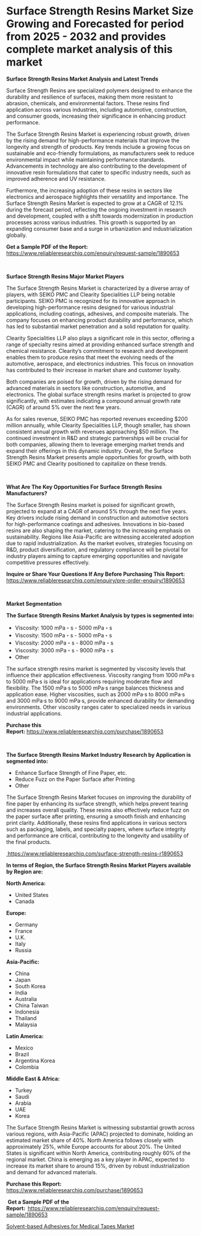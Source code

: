<p><h1>Surface Strength Resins Market Size Growing and Forecasted for period from 2025 - 2032 and provides complete market analysis of this market</h1></p><p><strong>Surface Strength Resins Market Analysis and Latest Trends</strong></p>
<p><p>Surface Strength Resins are specialized polymers designed to enhance the durability and resilience of surfaces, making them more resistant to abrasion, chemicals, and environmental factors. These resins find application across various industries, including automotive, construction, and consumer goods, increasing their significance in enhancing product performance.</p><p>The Surface Strength Resins Market is experiencing robust growth, driven by the rising demand for high-performance materials that improve the longevity and strength of products. Key trends include a growing focus on sustainable and eco-friendly formulations, as manufacturers seek to reduce environmental impact while maintaining performance standards. Advancements in technology are also contributing to the development of innovative resin formulations that cater to specific industry needs, such as improved adherence and UV resistance.</p><p>Furthermore, the increasing adoption of these resins in sectors like electronics and aerospace highlights their versatility and importance. The Surface Strength Resins Market is expected to grow at a CAGR of 12.1% during the forecast period, reflecting the ongoing investment in research and development, coupled with a shift towards modernization in production processes across various industries. This growth is supported by an expanding consumer base and a surge in urbanization and industrialization globally.</p></p>
<p><strong>Get a Sample PDF of the Report:&nbsp;</strong> <a href="https://www.reliableresearchiq.com/enquiry/request-sample/1890653?utm_campaign=2293&utm_medium=2&utm_source=Github&utm_content=ia&utm_term=03042025&utm_id=surface-strength-resins">https://www.reliableresearchiq.com/enquiry/request-sample/1890653</a></p>
<p>&nbsp;</p>
<p><strong>Surface Strength Resins Major Market Players</strong></p>
<p><p>The Surface Strength Resins Market is characterized by a diverse array of players, with SEIKO PMC and Clearity Specialities LLP being notable participants. SEIKO PMC is recognized for its innovative approach in developing high-performance resins designed for various industrial applications, including coatings, adhesives, and composite materials. The company focuses on enhancing product durability and performance, which has led to substantial market penetration and a solid reputation for quality.</p><p>Clearity Specialities LLP also plays a significant role in this sector, offering a range of specialty resins aimed at providing enhanced surface strength and chemical resistance. Clearity’s commitment to research and development enables them to produce resins that meet the evolving needs of the automotive, aerospace, and electronics industries. This focus on innovation has contributed to their increase in market share and customer loyalty.</p><p>Both companies are poised for growth, driven by the rising demand for advanced materials in sectors like construction, automotive, and electronics. The global surface strength resins market is projected to grow significantly, with estimates indicating a compound annual growth rate (CAGR) of around 5% over the next few years.</p><p>As for sales revenue, SEIKO PMC has reported revenues exceeding $200 million annually, while Clearity Specialities LLP, though smaller, has shown consistent annual growth with revenues approaching $50 million. The continued investment in R&D and strategic partnerships will be crucial for both companies, allowing them to leverage emerging market trends and expand their offerings in this dynamic industry. Overall, the Surface Strength Resins Market presents ample opportunities for growth, with both SEIKO PMC and Clearity positioned to capitalize on these trends.</p></p>
<p>&nbsp;</p>
<p><strong>What Are The Key Opportunities For Surface Strength Resins Manufacturers?</strong></p>
<p><p>The Surface Strength Resins market is poised for significant growth, projected to expand at a CAGR of around 5% through the next five years. Key drivers include rising demand in construction and automotive sectors for high-performance coatings and adhesives. Innovations in bio-based resins are also shaping the market, catering to the increasing emphasis on sustainability. Regions like Asia-Pacific are witnessing accelerated adoption due to rapid industrialization. As the market evolves, strategies focusing on R&D, product diversification, and regulatory compliance will be pivotal for industry players aiming to capture emerging opportunities and navigate competitive pressures effectively.</p></p>
<p><strong>Inquire or Share Your Questions If Any Before Purchasing This Report:</strong> <a href="https://www.reliableresearchiq.com/enquiry/pre-order-enquiry/1890653?utm_campaign=2293&utm_medium=2&utm_source=Github&utm_content=ia&utm_term=03042025&utm_id=surface-strength-resins">https://www.reliableresearchiq.com/enquiry/pre-order-enquiry/1890653</a></p>
<p>&nbsp;</p>
<p><strong>Market Segmentation</strong></p>
<p><strong>The Surface Strength Resins Market Analysis by types is segmented into:</strong></p>
<p><ul><li>Viscosity: 1000 mPa・s - 5000 mPa・s</li><li>Viscosity: 1500 mPa・s - 5000 mPa・s</li><li>Viscosity: 2000 mPa・s - 8000 mPa・s</li><li>Viscosity: 3000 mPa・s - 9000 mPa・s</li><li>Other</li></ul></p>
<p><p>The surface strength resins market is segmented by viscosity levels that influence their application effectiveness. Viscosity ranging from 1000 mPa·s to 5000 mPa·s is ideal for applications requiring moderate flow and flexibility. The 1500 mPa·s to 5000 mPa·s range balances thickness and application ease. Higher viscosities, such as 2000 mPa·s to 8000 mPa·s and 3000 mPa·s to 9000 mPa·s, provide enhanced durability for demanding environments. Other viscosity ranges cater to specialized needs in various industrial applications.</p></p>
<p><strong>Purchase this Report:&nbsp;</strong><a href="https://www.reliableresearchiq.com/purchase/1890653?utm_campaign=2293&utm_medium=2&utm_source=Github&utm_content=ia&utm_term=03042025&utm_id=surface-strength-resins">https://www.reliableresearchiq.com/purchase/1890653</a></p>
<p>&nbsp;</p>
<p><strong>The Surface Strength Resins Market Industry Research by Application is segmented into:</strong></p>
<p><ul><li>Enhance Surface Strength of Fine Paper, etc.</li><li>Reduce Fuzz on the Paper Surface after Printing</li><li>Other</li></ul></p>
<p><p>The Surface Strength Resins Market focuses on improving the durability of fine paper by enhancing its surface strength, which helps prevent tearing and increases overall quality. These resins also effectively reduce fuzz on the paper surface after printing, ensuring a smooth finish and enhancing print clarity. Additionally, these resins find applications in various sectors such as packaging, labels, and specialty papers, where surface integrity and performance are critical, contributing to the longevity and usability of the final products.</p></p>
<p><a href="https://www.reliableresearchiq.com/surface-strength-resins-r1890653?utm_campaign=2293&utm_medium=2&utm_source=Github&utm_content=ia&utm_term=03042025&utm_id=surface-strength-resins">&nbsp;https://www.reliableresearchiq.com/surface-strength-resins-r1890653</a></p>
<p><strong>In terms of Region, the Surface Strength Resins Market Players available by Region are:</strong></p>
<p>
    <p> <strong> North America: </strong>
        <ul>
            <li>United States</li>
            <li>Canada</li>
        </ul>
        </p> 
    <p> <strong> Europe: </strong>
        <ul>
            <li>Germany</li>
            <li>France</li>
            <li>U.K.</li>
            <li>Italy</li>
            <li>Russia</li>
        </ul>
        </p> 
    <p> <strong> Asia-Pacific: </strong>
        <ul>
            <li>China</li>
            <li>Japan</li>
            <li>South Korea</li>
            <li>India</li>
            <li>Australia</li>
            <li>China Taiwan</li>
            <li>Indonesia</li>
            <li>Thailand</li>
            <li>Malaysia</li>
        </ul>
        </p> 
    <p> <strong> Latin America: </strong>
        <ul>
            <li>Mexico</li>
            <li>Brazil</li>
            <li>Argentina Korea</li>
            <li>Colombia</li>
        </ul>
        </p> 
    <p> <strong> Middle East & Africa: </strong>
        <ul>
            <li>Turkey</li>
            <li>Saudi</li>
            <li>Arabia</li>
            <li>UAE</li>
            <li>Korea</li>
        </ul>
    </p>
    </p>
<p><p>The Surface Strength Resins Market is witnessing substantial growth across various regions, with Asia-Pacific (APAC) projected to dominate, holding an estimated market share of 40%. North America follows closely with approximately 25%, while Europe accounts for about 20%. The United States is significant within North America, contributing roughly 60% of the regional market. China is emerging as a key player in APAC, expected to increase its market share to around 15%, driven by robust industrialization and demand for advanced materials.</p></p>
<p><strong>Purchase this Report: </strong><a href="https://www.reliableresearchiq.com/purchase/1890653?utm_campaign=2293&utm_medium=2&utm_source=Github&utm_content=ia&utm_term=03042025&utm_id=surface-strength-resins">https://www.reliableresearchiq.com/purchase/1890653</a></p>
<p>&nbsp;<strong>Get a Sample PDF of the Report:&nbsp;&nbsp;</strong><a href="https://www.reliableresearchiq.com/enquiry/request-sample/1890653?utm_campaign=2293&utm_medium=2&utm_source=Github&utm_content=ia&utm_term=03042025&utm_id=surface-strength-resins">https://www.reliableresearchiq.com/enquiry/request-sample/1890653</a></p>
<p><strong></strong></p>
<p><p><a href="https://github.com/bensemilia864/Market-Research-Report-List-1/blob/main/solvent-based-adhesives-for-medical-tapes-market.md?utm_campaign=2293&utm_medium=2&utm_source=Github&utm_content=ia&utm_term=03042025&utm_id=surface-strength-resins">Solvent-based Adhesives for Medical Tapes Market</a></p></p>